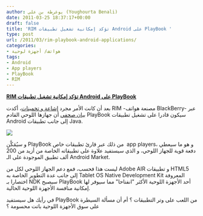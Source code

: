```yaml
---
author: يوغرطة بن علي (Youghourta Benali)
date: 2011-03-25 18:37:17+00:00
draft: false
title: 'RIM تؤكد إمكانية تشغيل تطبيقات Android على PlayBook '
type: post
url: /2011/03/rim-playbook-android-applications/
categories:
- هواتف/ أجهزة لوحية
tags:
- Android
- App players
- PlayBook
- RIM
---
```


[**RIM تؤكد إمكانية تشغيل تطبيقات Android على PlayBook**](https://www.it-scoop.com/2011/03/rim-playbook-android-applications/)


بعد أن كانت الأمر مجرد [إشاعة و تخمينات](https://www.it-scoop.com/2011/01/rim-android-apps-playbook-blackberry/)، أكدت RIM -مصنعة هواتف BlackBerry- عبر [بيان صحفي](http://press.rim.com/release.jsp?id=4935) أن جهازها اللوحي القادم PlayBook سيكون قادرا على تشغيل تطبيقات Android إلى جانب تطبيقات Java.


[![](https://www.it-scoop.com/wp-content/uploads/2011/03/playbook.jpg)
](https://www.it-scoop.com/2011/03/rim-playbook-android-applications/)



و سيُمَكَّن PlayBook من ذلك عبر قارئ تطبيقات خاص  app players، و هو ما سيعطي دفعة قوية للجهاز اللوحي، و الذي سيستفيد علاوة على تطبيقاته الخاصة من أزيد من 200 ألف تطبيق الموجودة على الـ Android Market.

ليست هذا فحسب، فمع دعم الجهاز اللوحي لكل من Adobe AIR و تطبيقات HTML5 إلى جانب عدة التطوير الخاصة به Tablet OS Native Development Kit المعروفة اختصارا بـ NDK سيصبح PlayBook أحد الأجهزة اللوحية الأكثر "انفتاحا" مما سيوفر لها إمكانية منافسة الأجهزة اللوحية الحالية.

في رأيك هل سيستفيد PlayBook من اللعب على وتر التطبيقات ؟ أم أن مسألة السيطرة على سوق الأجهزة اللوحية باتت محسومة ؟




